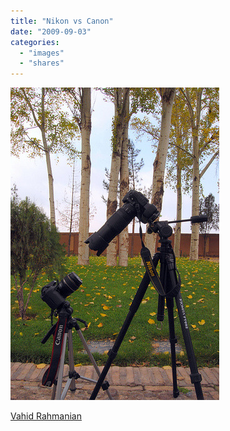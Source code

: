 ```yaml
---
title: "Nikon vs Canon"
date: "2009-09-03"
categories: 
  - "images"
  - "shares"
---
```


![](images/tumblr_kok0370Vbc1qzgzvco1_400.jpg)

[Vahid Rahmanian](http://flickr.com/photos/vathlu)
